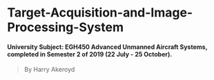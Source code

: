 # Target-Acquisition-and-Image-Processing-System

#### University Subject: EGH450 Advanced Unmanned Aircraft Systems, completed in Semester 2 of 2019 (22 July - 25 October).
> By Harry Akeroyd
